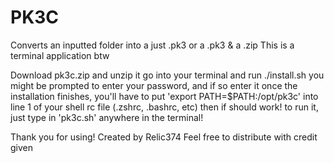 # PK3C
Converts an inputted folder into a just .pk3 or a .pk3 & a .zip
This is a terminal application btw


Download pk3c.zip and unzip it
go into your terminal and run ./install.sh
you might be prompted to enter your password, and if so enter it
once the installation finishes, you'll have to put 'export PATH=$PATH:/opt/pk3c' into line 1 of your shell rc file (.zshrc, .bashrc, etc)
then if should work! 
to run it, just type in 'pk3c.sh' anywhere in the terminal!

Thank you for using!
Created by Relic374
Feel free to distribute with credit given
